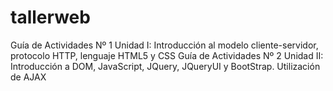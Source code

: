 # tallerweb
Guía de Actividades Nº 1
Unidad I: Introducción al modelo cliente-servidor, protocolo HTTP, lenguaje HTML5 y CSS
Guía de Actividades Nº 2
Unidad II: Introducción a DOM, JavaScript, JQuery, JQueryUI y BootStrap. Utilización de AJAX


